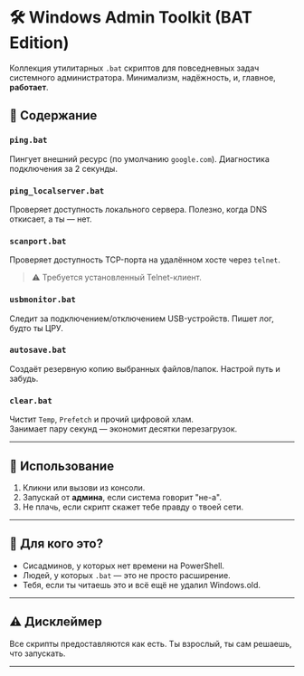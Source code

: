 # 🛠️ Windows Admin Toolkit (BAT Edition)

Коллекция утилитарных `.bat` скриптов для повседневных задач системного администратора. Минимализм, надёжность, и, главное, **работает**.

## 📂 Содержание

### `ping.bat`
Пингует внешний ресурс (по умолчанию `google.com`). Диагностика подключения за 2 секунды.

### `ping_localserver.bat`
Проверяет доступность локального сервера. Полезно, когда DNS откисает, а ты — нет.

### `scanport.bat`
Проверяет доступность TCP-порта на удалённом хосте через `telnet`.  
> ⚠️ Требуется установленный Telnet-клиент.

### `usbmonitor.bat`
Следит за подключением/отключением USB-устройств. Пишет лог, будто ты ЦРУ.

### `autosave.bat`
Создаёт резервную копию выбранных файлов/папок. Настрой путь и забудь.

### `clear.bat`
Чистит `Temp`, `Prefetch` и прочий цифровой хлам.  
Занимает пару секунд — экономит десятки перезагрузок.

---

## 🚀 Использование

1. Кликни или вызови из консоли.
2. Запускай от **админа**, если система говорит "не-а".
3. Не плачь, если скрипт скажет тебе правду о твоей сети.

---

## 🧠 Для кого это?

- Сисадминов, у которых нет времени на PowerShell.
- Людей, у которых `.bat` — это не просто расширение.
- Тебя, если ты читаешь это и всё ещё не удалил Windows.old.

---

## ⚠️ Дисклеймер

Все скрипты предоставляются как есть. Ты взрослый, ты сам решаешь, что запускать.

---

